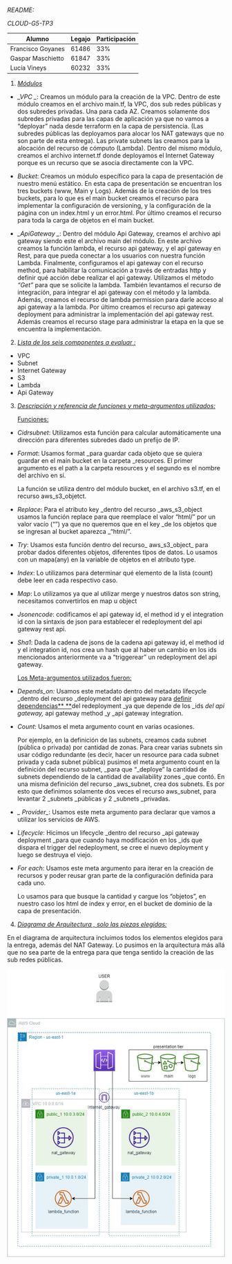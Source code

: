 *README:*

*CLOUD-G5-TP3*


| Alumno  | Legajo | Participación |
| ------------- | ------------- | -------------|
| Francisco Goyanes  | 61486  | 33% |
| Gaspar Maschietto  | 61847  | 33% |
| Lucía Vineys  | 60232  | 33% |



1. *<span style="text-decoration:underline;">Módulos</span>*
* *_VPC _*: Creamos un módulo para la creación de la VPC. Dentro de este módulo creamos en el archivo main.tf, la VPC, dos sub redes públicas y dos subredes privadas. Una para cada AZ. Creamos solamente dos subredes privadas para las capas de aplicación ya que no vamos a “deployar” nada desde terraform en la capa de persistencia. (Las subredes públicas las deployamos para alocar los NAT gateways que no son parte de esta entrega). Las private subnets las creamos para la alocación del recurso de cómputo (Lambda). Dentro del mismo módulo, creamos el archivo internet.tf donde deployamos el Internet Gateway porque es un recurso que se asocia directamente con la VPC. 

* *Bucket*: Creamos un módulo específico para la capa de presentación de nuestro menú estático. En esta capa de presentación se encuentran los tres buckets (www, Main y Logs). Además de la creación de los tres buckets, para lo que es el main bucket creamos el recurso para implementar la configuración de versioning, y la configuración de la página con un index.html y un error.html. Por último creamos el recurso para toda la carga de objetos en el main bucket.

* *_ApiGateway _*: Dentro del módulo Api Gateway, creamos el archivo api gateway siendo este el archivo main del módulo. En este archivo creamos la función lambda,  el recurso api gateway, y el api gateway en Rest, para que pueda conectar a los usuarios con nuestra función Lambda. Finalmente, configuramos el api gateway con el recurso method, para habilitar la comunicación a través de entradas http y definir qué acción debe realizar el api gateway. Utilizamos el método _“Get”_ para que se solicite la lambda. También levantamos el recurso de integración, para integrar el api gateway con el método y la lambda. Además, creamos el recurso de lambda permission para darle acceso al api gateway a la lambda. Por último creamos el recurso api gateway deployment para administrar la implementación del api gateway rest. Además creamos el recurso stage para administrar la etapa en la que se encuentra la implementación.

2. *<span style="text-decoration:underline;">Lista de los seis componentes a evaluar : </span>*

    	

* VPC
* Subnet
* Internet Gateway
* S3
* Lambda 
* Api Gateway
3. *<span style="text-decoration:underline;">Descripción y referencia de funciones y meta-argumentos utilizados:</span>*

	<span style="text-decoration:underline;">Funciones:</span>



* *Cidrsubnet*: Utilizamos esta función para calcular automáticamente una dirección para diferentes subredes dado un prefijo de IP.
* *Format*: Usamos format _para guardar cada objeto que se quiera guardar en el main bucket en la carpeta _resources. El primer argumento es el path a la carpeta resources y el segundo es el nombre del archivo en sí.

    La función se utiliza dentro del módulo bucket, en el archivo s3.tf, en el recurso aws_s3_objetct.

* *Replace*: Para el atributo key _dentro del recurso _aws_s3_object usamos la función replace para que reemplace el valor “html/” por un valor vacío (“”) ya que no queremos que en el key _de los objetos que se ingresan al bucket aparezca _“html/”.
* *Try*: Usamos esta función dentro del recurso_ aws_s3_object_ para probar dados diferentes objetos, diferentes tipos de datos. Lo usamos con un mapa(any) en la variable de objetos en el atributo type.
* *Index*: Lo utilizamos para determinar qué elemento de la lista (count) debe leer en cada respectivo caso.
* *Map*: Lo utilizamos ya que al utilizar merge y nuestros datos son string, necesitamos convertirlos en map u object
* *Jsonencode*: codificamos el api gateway id, el method id y el integration id con la sintaxis de json para establecer el redeployment del api gateway rest api.
* *Sha1*: Dada la cadena de jsons de la cadena  api gateway id, el method id y el integration id, nos crea un hash que al haber un cambio en los ids mencionados anteriormente va a “triggerear” un redeployment del api gateway.

	<span style="text-decoration:underline;">Los Meta-argumentos utilizados fueron: </span>



* *Depends_on:* Usamos este metadato dentro del metadato lifecycle _dentro del recurso _deployment del api gateway para <span style="text-decoration:underline;">definir dependencias** **</span>del redeployment _ya que depende de los _ids _del api gateway,_ api gateway method _y _api gateway integration.
* *Count*: Usamos el meta argumento count en varias ocasiones. 

    Por ejemplo, en la definición de las subnets, creamos cada subnet (pública o privada) por cantidad de zonas. Para crear varias subnets sin usar código redundante (es decir, hacer un resource para cada subnet privada y cada subnet pública) pusimos el meta argumento count en la definición del recurso subnet, _para que “_deploye” la cantidad de subnets dependiendo de la cantidad de availability zones _que contó. En una misma definición del recurso _aws_subnet, crea dos subnets. Es por esto que definimos solamente dos veces el recurso aws_subnet, para levantar 2 _subnets _públicas y 2 _subnets _privadas.

* *_ Provider_*: Usamos este meta argumento para declarar que vamos a utilizar los servicios de AWS.
* *Lifecycle*: Hicimos un lifecycle _dentro del recurso _api gateway deployment _para que cuando haya modificación en los _ids que dispara el trigger del redeployment, se cree el nuevo deployment y luego se destruya el viejo.
* *For each*: Usamos este meta argumento para iterar en la creación de recursos y poder reusar gran parte de la configuración definida para cada uno.

    Lo usamos para que busque la cantidad y cargue los “objetos”, en nuestro caso los html de index y error, en el bucket de dominio de la capa de presentación. 

4. *<span style="text-decoration:underline;">Diagrama de Arquitectura , solo las piezas elegidas:</span>*

En el diagrama de arquitectura incluimos todos los elementos elegidos para la entrega, además del NAT Gateway. Lo pusimos en la arquitectura más allá que no sea parte de la entrega para que tenga sentido la creación de las sub redes públicas. 

<img src="https://github.com/FranciscoGoyanes/2023Q1-G5/blob/main/Arquitectura.jpg?raw=true">
